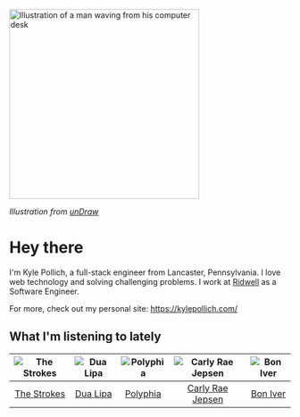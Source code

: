 <img src="https://user-images.githubusercontent.com/6766512/87306713-6f79d900-c4e6-11ea-989a-3242cbfc50c2.png" alt="Illustration of a man waving from his computer desk" height="340" />

_Illustration from [unDraw](https://undraw.co/)_

# Hey there

I'm Kyle Pollich, a full-stack engineer from Lancaster, Pennsylvania. I love web technology and solving challenging problems.
I work at [Ridwell](https://www.ridwell.com/) as a Software Engineer.

For more, check out my personal site: https://kylepollich.com/

## What I'm listening to lately

<!-- begin artists -->
  |![The Strokes](https://i.scdn.co/image/ab6761610000f17864d74f5985cb66b2f7b60e93)|![Dua Lipa](https://i.scdn.co/image/12c917fb893e9c2c37b37f093b30c024e7a76dd5)|![Polyphia](https://i.scdn.co/image/19064b362422abad8f6db31878fa1d740d91e969)|![Carly Rae Jepsen](https://i.scdn.co/image/75bb29e9852e14d6e8495950a7d20b7715a919c5)|![Bon Iver](https://i.scdn.co/image/9258bf0ae0348dc7e2b1279507d2bf597c146bc4)|
  |:---:|:---:|:---:|:---:|:---:|
  |[The Strokes](https://open.spotify.com/artist/0epOFNiUfyON9EYx7Tpr6V)|[Dua Lipa](https://open.spotify.com/artist/6M2wZ9GZgrQXHCFfjv46we)|[Polyphia](https://open.spotify.com/artist/4vGrte8FDu062Ntj0RsPiZ)|[Carly Rae Jepsen](https://open.spotify.com/artist/6sFIWsNpZYqfjUpaCgueju)|[Bon Iver](https://open.spotify.com/artist/4LEiUm1SRbFMgfqnQTwUbQ)|
<!-- end artists -->
